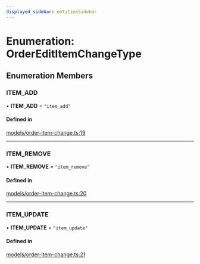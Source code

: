 ```yaml
---
displayed_sidebar: entitiesSidebar
---
```


# Enumeration: OrderEditItemChangeType

## Enumeration Members

### ITEM\_ADD

• **ITEM\_ADD** = ``"item_add"``

#### Defined in

[models/order-item-change.ts:19](https://github.com/medusajs/medusa/blob/c4c83c971/packages/medusa/src/models/order-item-change.ts#L19)

___

### ITEM\_REMOVE

• **ITEM\_REMOVE** = ``"item_remove"``

#### Defined in

[models/order-item-change.ts:20](https://github.com/medusajs/medusa/blob/c4c83c971/packages/medusa/src/models/order-item-change.ts#L20)

___

### ITEM\_UPDATE

• **ITEM\_UPDATE** = ``"item_update"``

#### Defined in

[models/order-item-change.ts:21](https://github.com/medusajs/medusa/blob/c4c83c971/packages/medusa/src/models/order-item-change.ts#L21)
